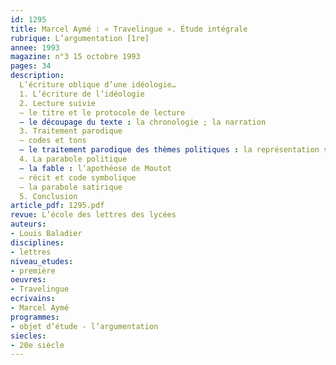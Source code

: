 ```yaml
---
id: 1295
title: Marcel Aymé : « Travelingue ». Étude intégrale 
rubrique: L’argumentation [1re]
annee: 1993
magazine: n°3 15 octobre 1993
pages: 34
description: 
  L’écriture oblique d’une idéologie…
  1. L’écriture de l’idéologie
  2. Lecture suivie
  – le titre et le protocole de lecture
  – le découpage du texte : la chronologie ; la narration
  3. Traitement parodique
  – codes et tons
  – le traitement parodique des thèmes politiques : la représentation sociale ; les discours politiques
  4. La parabole politique
  – la fable : l’apothéose de Moutot
  – récit et code symbolique
  – la parabole satirique
  5. Conclusion
article_pdf: 1295.pdf
revue: L’école des lettres des lycées
auteurs:
- Louis Baladier
disciplines:
- lettres
niveau_etudes:
- première
oeuvres:
- Travelingue
ecrivains:
- Marcel Aymé
programmes:
- objet d’étude - l’argumentation
siecles:
- 20e siècle
---
```

